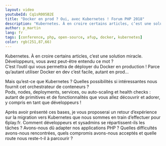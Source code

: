 ```yaml
---
layout: video
youtubeId: Cq1sR005B2E
title: "Docker en prod ? Oui, avec Kubernetes ! Forum PHP 2018"
description: "Kubernetes. À en croire certains articles, c’est une solution miracle. Développeurs, vous avez peut-être entendu ce mot ? C’est l’outil qui vous permettra de déployer du Docker en production ! Parce qu’autant utiliser Docker en dev c’est facile, autant en prod…"
author: p_martin
lang: fr
tags: [conference, php, open-source, afup, docker, kubernetes]
color: rgb(251,87,66)
---
```


Kubernetes. À en croire certains articles, c’est une solution miracle. Développeurs, vous avez peut-être entendu ce mot ?  
C’est l’outil qui vous permettra de déployer du Docker en production ! Parce qu’autant utiliser Docker en dev c’est facile, autant en prod…

Mais qu’est-ce que Kubernetes ? Quelles possibilités si intéressantes nous fournit cet orchestrateur de conteneurs ?  
Pods, nodes, deployments, services, ou auto-scaling et health checks : autant de primitives et de fonctionnalités que vous allez découvrir et adorer, y compris en tant que développeurs !

Après avoir présenté ces bases, je vous proposerai un retour d’expérience sur la migration vers Kubernetes que nous sommes en train d’effectuer pour 6play.fr. Comment développeurs et sysadmins se répartissent-ils les tâches ? Avons-nous dû adapter nos applications PHP ? Quelles difficultés avons-nous rencontrées, quels compromis avons-nous acceptés et quelle route nous reste-t-il à parcourir ?

